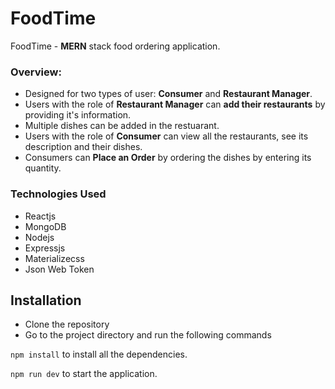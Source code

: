 # FoodTime

FoodTime - **MERN** stack food ordering application.


### Overview:

- Designed for two types of user: **Consumer** and **Restaurant Manager**.
- Users with the role of **Restaurant Manager** can **add their restaurants** by providing it's information.
- Multiple dishes can be added in the restuarant.
- Users with the role of **Consumer** can view all the restaurants, see its description and their dishes.
- Consumers can **Place an Order** by ordering the dishes by entering its quantity.

### Technologies Used

- Reactjs
- MongoDB
- Nodejs
- Expressjs
- Materializecss
- Json Web Token

## Installation

- Clone the repository
- Go to the project directory and run the following commands

`npm install` to install all the dependencies.

`npm run dev` to start the application.

